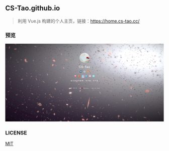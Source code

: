 ## CS-Tao.github.io

> 利用 Vue.js 构建的个人主页，链接：https://home.cs-tao.cc/

### 预览

![预览](https://raw.githubusercontent.com/CS-Tao/github-content/master/contents/github/CS-Tao.github.io/1.png)

### LICENSE

[MIT](https://mit-license.org/)
